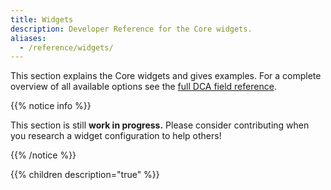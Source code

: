 ```yaml
---
title: Widgets
description: Developer Reference for the Core widgets.
aliases:
  - /reference/widgets/
---
```


This section explains the Core widgets and gives examples. For a complete overview of all available options see the [full DCA field reference](../dca/fields).

{{% notice info %}}

This section is still **work in progress.** Please consider contributing when you research a widget configuration to help others! 

{{% /notice %}}

{{% children description="true" %}}
